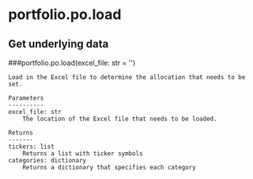 # portfolio.po.load

## Get underlying data 
###portfolio.po.load(excel_file: str = '')


    Load in the Excel file to determine the allocation that needs to be set.

    Parameters
    ----------
    excel_file: str
        The location of the Excel file that needs to be loaded.

    Returns
    -------
    tickers: list
        Returns a list with ticker symbols
    categories: dictionary
        Returns a dictionary that specifies each category
